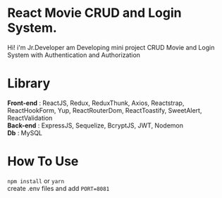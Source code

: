# React Movie CRUD and Login System.

Hi! i'm Jr.Developer am Developing mini project CRUD Movie and Login System with Authentication and Authorization 

# Library

**Front-end** : ReactJS, Redux, ReduxThunk, Axios, Reactstrap, ReactHookForm, Yup,  ReactRouterDom, ReactToastify, SweetAlert, ReactValidation
<br /> **Back-end** : ExpressJS, Sequelize, BcryptJS, JWT, Nodemon
<br /> **Db** : MySQL

# How To Use
<code>npm install</code> or <code>yarn</code><br/>
create .env files and add <code>PORT=8081</code>
